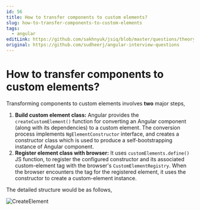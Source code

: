 ```yaml
---
id: 56
title: How to transfer components to custom elements?
slug: how-to-transfer-components-to-custom-elements
tags:
  - angular
editLink: https://github.com/sakhnyuk/jsiq/blob/master/questions/theory/angular/56.md
original: https://github.com/sudheerj/angular-interview-questions
---
```


# How to transfer components to custom elements?

Transforming components to custom elements involves **two** major steps,

1. **Build custom element class:** Angular provides the `createCustomElement()` function for converting an Angular component (along with its dependencies) to a custom element. The conversion process implements `NgElementConstructor` interface, and creates a constructor class which is used to produce a self-bootstrapping instance of Angular component.
2. **Register element class with browser:** It uses `customElements.define()` JS function, to register the configured constructor and its associated custom-element tag with the browser's `CustomElementRegistry`. When the browser encounters the tag for the registered element, it uses the constructor to create a custom-element instance.

The detailed structure would be as follows, 

![CreateElement](/questions/angular/56/56-1.png)
